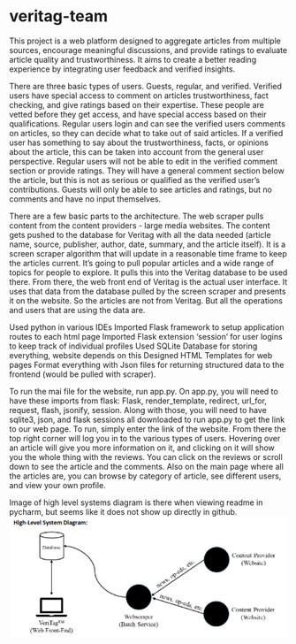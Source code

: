 # veritag-team

This project is a web platform designed to aggregate articles from multiple sources, encourage meaningful discussions, and provide ratings to evaluate article quality and trustworthiness. It aims to create a better reading experience by integrating user feedback and verified insights.  

There are three basic types of users. Guests, regular, and verified. Verified users have special access to comment on articles trustworthiness, fact checking, and give ratings based on their expertise. These people are vetted before they get access, and have special access based on their qualifications.  Regular users login and can see the verified users comments on articles, so they can decide what to take out of said articles. If a verified user has something to say about the trustworthiness, facts, or opinions about the article, this can be taken into account from the general user perspective.  Regular users will not be able to edit in the verified comment section or provide ratings. They will have a general comment section below the article, but this is not as serious or qualified as the verified user’s contributions. Guests will only be able to see articles and ratings, but no comments and have no input themselves.

There are a few basic parts to the architecture.  The web scraper pulls content from the content providers - large media websites. The content gets pushed to the database for Veritag with all the data needed (article name, source, publisher, author, date, summary, and the article itself). It is a screen scraper algorithm that will update in a reasonable time frame to keep the articles current. It’s going to pull popular articles and a wide range of topics for people to explore. It pulls this into the Veritag database to be used there. From there, the web front end of Veritag is the actual user interface. It uses that data from the database pulled by the screen scraper and presents it on the website. So the articles are not from Veritag. But all the operations and users that are using the data are. 

Used python in various IDEs
Imported Flask framework to setup application routes to each html page
Imported Flask extension ‘session’ for user logins to keep track of individual profiles
Used SQLite Database for storing everything, website depends on this
Designed HTML Templates for web pages 
Format everything with Json files for returning structured data to the frontend (would be pulled with scraper).


To run the mai file for the website, run app.py. On app.py, you will need to have these imports from flask: Flask, render_template, redirect, url_for, request, flash, jsonify, session. Along with those, you will need to have sqlite3, json, and flask sessions all downloaded to run app.py to get the link to our web page.
To run, simply enter the link of the website. From there the top right corner will log you in to the various types of users. Hovering over an article will give you more information on it, and clicking on it will show you the whole thing with the reviews. You can click on the reviews or scroll down to see the article and the comments. Also on the main page where all the articles are, you can browse by category of article, see different users, and view your own profile.

Image of high level systems diagram is there when viewing readme in pycharm, but seems like it does not show up directly in github.
![img_1.png](img_1.png)